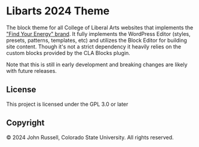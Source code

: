 # Libarts 2024 Theme
The block theme for all College of Liberal Arts websites that implements the ["Find Your Energy" brand](https://brand.colostate.edu). It fully implements the WordPress Editor (styles, presets, patterns, templates, etc) and utilizes the Block Editor for building site content. Though it's not a strict dependency it heavily relies on the custom blocks provided by the CLA Blocks plugin.

Note that this is still in early development and breaking changes are likely with future releases.

## License
This project is licensed under the GPL 3.0 or later

## Copyright
© 2024 John Russell, Colorado State University. All rights reserved.